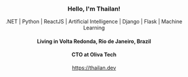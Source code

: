 
<h3 align="center">
  Hello, I'm Thailan! 
</h3>
<p align="center">
  .NET | Python | ReactJS | Artificial Intelligence | Django | Flask | Machine Learning
</p>
<h4 align="center">
  Living in <b>Volta Redonda</b>, <b>Rio de Janeiro</b>, <b>Brazil</b>  
</h4>
<h4 align="center">CTO at Oliva Tech </h4>

<p align="center" >
  <a href="https://thailan.dev" alt="Site" target="blank">
    https://thailan.dev
</a>
</p>
